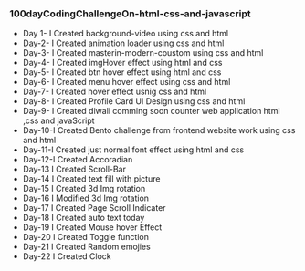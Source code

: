 ﻿### 100dayCodingChallengeOn-html-css-and-javascript

* Day 1- I Created background-video using css and html
* Day-2- I Created animation loader using css and html
* Day-3- I Created masterin-modern-coustom using css and html
* Day-4- I Created imgHover effect using html and css
* Day-5- I Created btn hover effect using html and css
* Day-6- I Created menu hover effect using css and html
* Day-7- I Created  hover effect usnig css and html
* Day-8- I Created  Profile Card UI Design using css and html
* Day-9- I Created  diwali comming soon counter web application html ,css and javaScript
* Day-10-I Created Bento challenge from frontend website work using css and html
* Day-11-I Created just normal font effect using html and css
* Day-12-I Created Accoradian
* Day-13 I Created Scroll-Bar
* Day-14 I Created text fill with picture
* Day-15 I Created 3d Img rotation
* Day-16 I Modified 3d Img rotation
* Day-17 I Created Page Scroll Indicater
* Day-18 I Created auto text today
* Day-19 I Created Mouse hover Effect
* Day-20 I Created Toggle function
* Day-21 I Created Random emojies
* Day-22 I Created Clock
